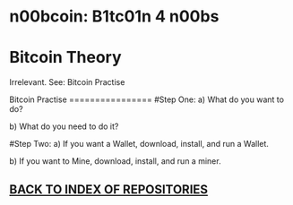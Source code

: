 n00bcoin: B1tc01n 4 n00bs
=========================
Bitcoin Theory
==============
Irrelevant. See: Bitcoin Practise
<p>
Bitcoin Practise
================
#Step One:
a) What do you want to do? <p>
b) What do you need to do it?
<p>

#Step Two:
a) If you want a Wallet, download, install, and run a Wallet. <p>
b) If you want to Mine, download, install, and run a miner.

## [BACK TO INDEX OF REPOSITORIES](https://github.com/antiface/Index)
